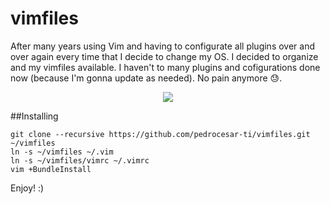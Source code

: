 # vimfiles
After many years using Vim and having to configurate all plugins over and over again every time that I decide to change my OS. I decided to organize and my vimfiles available. I haven't to many plugins and cofigurations done now (because I'm gonna update as needed). No pain anymore :sweat:.

<p align="center"><img src="https://dl.dropboxusercontent.com/s/a99zsf9nwtk0qob/Screen%20Shot%202017-02-17%20at%2009.06.33.png"VimFiles"></p>

##Installing

```shell
git clone --recursive https://github.com/pedrocesar-ti/vimfiles.git ~/vimfiles
ln -s ~/vimfiles ~/.vim
ln -s ~/vimfiles/vimrc ~/.vimrc
vim +BundleInstall
```

Enjoy! :)

